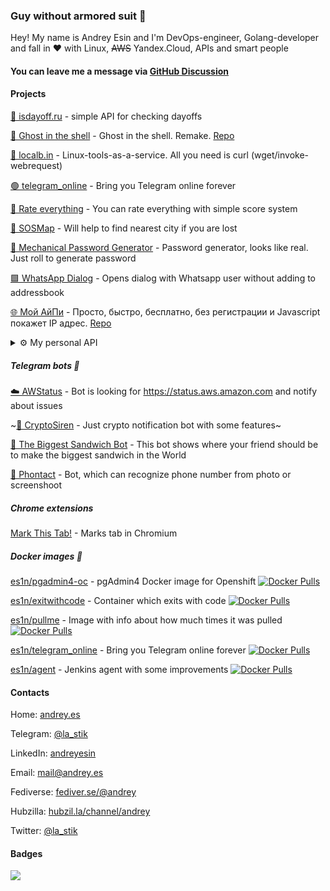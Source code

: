 ### Guy without armored suit 👋

Hey! My name is Andrey Esin and I'm DevOps-engineer, Golang-developer and fall in :heart: with Linux, ~~AWS~~ Yandex.Cloud, APIs and smart people

#### You can leave me a message via [GitHub Discussion](https://github.com/esin/esin/discussions?discussions_q=category%3AGuestbook)

#### Projects
[📅 isdayoff.ru](https://isdayoff.ru) - simple API for checking dayoffs

[👻 Ghost in the shell](https://in.theshell.xyz) - Ghost in the shell. Remake. [Repo](https://github.com/esin/intheshell)

[🔧 localb.in](https://localb.in) - Linux-tools-as-a-service. All you need is curl (wget/invoke-webrequest)

[🟢 telegram_online](https://github.com/esin/telegram_online) - Bring you Telegram online forever

[🔢 Rate everything](https://esin.github.io/score/) - You can rate everything with simple score system

[📍 SOSMap](http://sosmap.2big.cc/) - Will help to find nearest city if you are lost

[🔑 Mechanical Password Generator](https://mpg.2big.cc/) - Password generator, looks like real. Just roll to generate password

[🟩 WhatsApp Dialog](http://2big.cc/wa) - Opens dialog with Whatsapp user without adding to addressbook

[🌐 Мой АйПи](https://xn--80aqbbmmk.xn--p1ai) - Просто, быстро, бесплатно, без регистрации и Javascript покажет IP адрес. [Repo](https://github.com/esin/myip)

<details>
  <summary>⚙️ My personal API</summary>

  Just a joke 😄 but you can get some info about me

  **Now playing music:**
  ```bash
  https://api.andrey.es/in/v1/music
  ```

  **My location:**
  ```bash
  https://api.andrey.es/in/v1/location
  ```
  **My sleep status:**
  ```bash
  https://api.andrey.es/in/v1/sleep
  ```

</details>


##### Telegram bots :robot:
[☁️  AWStatus](https://t.me/Awstatus_bot) - Bot is looking for https://status.aws.amazon.com and notify about issues

~[📢 CryptoSiren](https://t.me/cryptosiren_bot) - Just crypto notification bot with some features~

[🥪 The Biggest Sandwich Bot](https://t.me/TheBiggestSandwichBot) - This bot shows where your friend should be to make the biggest sandwich in the World

[📸 Phontact](https://t.me/phontactbot) - Bot, which can recognize phone number from photo or screenshoot


##### Chrome extensions
[Mark This Tab!](https://chrome.google.com/webstore/detail/mark-this-tab/elpmfpacelndpdgiachjinkbfjddichb) - Marks tab in Chromium


##### Docker images 🐳
[es1n/pgadmin4-oc](https://hub.docker.com/repository/docker/es1n/pgadmin4-oc) - pgAdmin4 Docker image for Openshift [![Docker Pulls](https://img.shields.io/docker/pulls/es1n/pgadmin4-oc.svg)](https://img.shields.io/docker/pulls/es1n/pgadmin4-oc.svg)

[es1n/exitwithcode](https://hub.docker.com/repository/docker/es1n/exitwithcode) - Container which exits with code [![Docker Pulls](https://img.shields.io/docker/pulls/es1n/exitwithcode)](https://img.shields.io/docker/pulls/es1n/exitwithcode.svg)

[es1n/pullme](https://hub.docker.com/repository/docker/es1n/pullme) - Image with info about how much times it was pulled [![Docker Pulls](https://img.shields.io/docker/pulls/es1n/pullme.svg)](https://img.shields.io/docker/pulls/es1n/pullme.svg)

[es1n/telegram_online](https://hub.docker.com/repository/docker/es1n/telegram_online) - Bring you Telegram online forever [![Docker Pulls](https://img.shields.io/docker/pulls/es1n/telegram_online.svg)](https://img.shields.io/docker/pulls/es1n/telegram_online.svg)

[es1n/agent](https://hub.docker.com/repository/docker/es1n/agent) - Jenkins agent with some improvements [![Docker Pulls](https://img.shields.io/docker/pulls/es1n/agent.svg)](https://img.shields.io/docker/pulls/es1n/agent.svg)

#### Contacts

Home: [andrey.es](https://andrey.es)

Telegram: [@la_stik](https://t.me/la_stik)

LinkedIn: [andreyesin](https://linkedin.com/in/andreyesin)

Email: [mail@andrey.es](mailto:mail@andrey.es)

Fediverse: [fediver.se/@andrey](https://fediver.se/@andrey)

Hubzilla: [hubzil.la/channel/andrey](https://hubzil.la/channel/andrey)

Twitter: [@la_stik](https://twitter.com/la_stik)

#### Badges

![](https://komarev.com/ghpvc/?username=esin)

